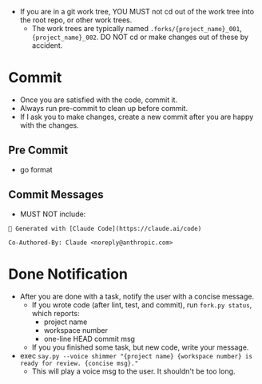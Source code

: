 - If you are in a git work tree, YOU MUST not cd out of the work tree into the root repo, or other work trees.
  - The work trees are typically named `.forks/{project_name}_001`, `{project_name}_002`. DO NOT cd or make changes out of these by accident.

# Commit

- Once you are satisfied with the code, commit it.
- Always run pre-commit to clean up before commit.
- If I ask you to make changes, create a new commit after you are happy with the changes.

## Pre Commit

- go format

## Commit Messages

- MUST NOT include:

```
🤖 Generated with [Claude Code](https://claude.ai/code)

Co-Authored-By: Claude <noreply@anthropic.com>
```

# Done Notification

- After you are done with a task, notify the user with a concise message.
  - If you wrote code (after lint, test, and commit), run `fork.py status`, which reports:
    - project name
    - workspace number
    - one-line HEAD commit msg
  - If you you finished some task, but new code, write your message.
- exec `say.py --voice shimmer "{project name} {workspace number} is ready for review. {concise msg}."`
  - This will play a voice msg to the user. It shouldn't be too long.
